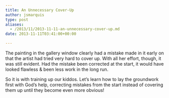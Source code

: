 ```yaml
---
title: An Unnecessary Cover-Up
author: jsmarquis
type: post
aliases:
  - /2013/11/2013-11-11-an-unnecessary-cover-up.md
date: 2013-11-11T03:41:00+00:00

---
```

The painting in the gallery window clearly had a mistake made in it early on that the artist had tried very hard to cover up. With all her effort, though, it was still evident. Had the mistake been corrected at the start, it would have looked flawless & been less work in the long run.

So it is with training up our kiddos. Let&#8217;s learn how to lay the groundwork first with God&#8217;s help, correcting mistakes from the start instead of covering them up until they become even more obvious!